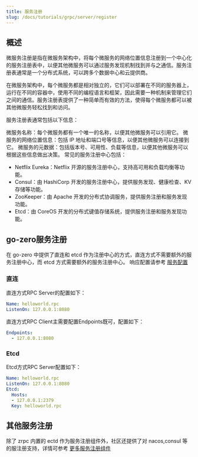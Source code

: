 ```yaml
---
title: 服务注册
slug: /docs/tutorials/grpc/server/register
---
```

## 概述

微服务注册是指在微服务架构中，将每个微服务的网络位置信息注册到一个中心化的服务注册表中，以便其他微服务可以通过服务发现机制找到并与之通信。服务注册表通常是一个分布式系统，可以跨多个数据中心和云提供商。

在微服务架构中，每个微服务都是相对独立的，它们可以部署在不同的服务器上，运行在不同的容器中，使用不同的编程语言和框架，因此需要一种机制来管理它们之间的通信。服务注册表提供了一种简单而有效的方法，使得每个微服务都可以被其他微服务轻松找到和访问。

服务注册表通常包括以下信息：

微服务名称：每个微服务都有一个唯一的名称，以便其他微服务可以引用它。
微服务的网络位置信息：包括 IP 地址和端口号等信息，以便其他微服务可以连接到它。
微服务的元数据：包括版本号、可用性、负载等信息，以便其他微服务可以根据这些信息做出决策。
常见的服务注册中心包括：

- Netflix Eureka：Netflix 开源的服务注册中心，支持高可用和负载均衡等功能。
- Consul：由 HashiCorp 开发的服务注册中心，提供服务发现、健康检查、KV 存储等功能。
- ZooKeeper：由 Apache 开发的分布式协调服务，提供服务注册和服务发现功能。
- Etcd：由 CoreOS 开发的分布式键值存储系统，提供服务注册和服务发现功能。

## go-zero服务注册

在 go-zero 中提供了直连和 etcd 作为注册中心的方式，直连方式不需要额外的服务注册中心，而 etcd 方式需要额外的服务注册中心。
响应配置请参考 <a href="/docs/tutorials/grpc/server/configuration" target="_blank"> 服务配置 </a>

### 直连

直连方式RPC Server的配置如下：

```yaml
Name: helloworld.rpc
ListenOn: 127.0.0.1:8080
```

直连方式RPC Client主需要配置Endpoints既可，配置如下：

```yaml
Endpoints:
  - 127.0.0.1:8080
```

### Etcd

Etcd方式RPC Server配置如下：

```yaml
Name: helloworld.rpc
ListenOn: 127.0.0.1:8080
Etcd:
  Hosts:
  - 127.0.0.1:2379
  Key: helloworld.rpc

```

## 其他服务注册

除了 zrpc 内置的 ectd 作为服务注册组件外，社区还提供了对 nacos,consul 等的服注册支持，详情可参考 <a href="https://github.com/zeromicro/zero-contrib/tree/main/zrpc/registry" target="_blank">更多服务注册组件</a>